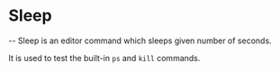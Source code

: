 # Sleep
--
Sleep is an editor command which sleeps given number of seconds.

It is used to test the built-in `ps` and `kill` commands.
